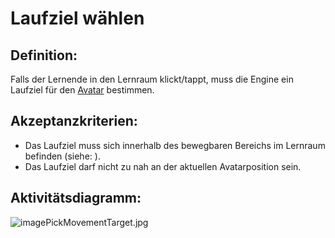 # Laufziel wählen


## Definition:

Falls der Lernende in den Lernraum klickt/tappt, muss die Engine ein Laufziel für den [Avatar](Avatar-GE.md) bestimmen.


## Akzeptanzkriterien:

- Das Laufziel muss sich innerhalb des bewegbaren Bereichs im Lernraum befinden (siehe: [](EZZ0012.md)).
- Das Laufziel darf nicht zu nah an der aktuellen Avatarposition sein.

## Aktivitätsdiagramm:

![imagePickMovementTarget.jpg](imagePickMovementTarget.jpg)
